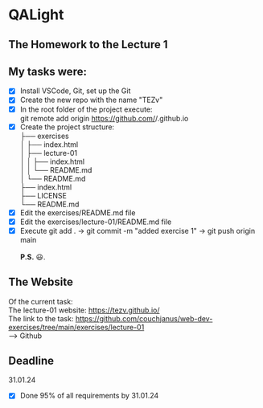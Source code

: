 # QALight
## The Homework to the Lecture 1

## My tasks were:
- [x] Install VSCode, Git, set up the Git<br>
- [x] Create the new repo with the name "TEZv"<br>
- [x] In the root folder of the project execute: <br>
  git remote add origin https://github.com/<Github name>/<Github name>.github.io<br>
- [x] Create the project structure:<br>
├── exercises<br>
│   ├── index.html<br>
│   ├── lecture-01<br>
│   │   ├── index.html<br>
│   │   └── README.md<br>
│   └── README.md<br>
├── index.html<br>
├── LICENSE<br>
└── README.md<br>
- [x] Edit the exercises/README.md file <br>
- [x] Edit the exercises/lecture-01/README.md file<br>
- [x] Execute git add . -> git commit -m "added exercise 1" -> git push origin main
<br><br>
**P.S.** 😃.

## The Website
Of the current task: <br>
The lecture-01 website: https://tezv.github.io/ <br>
The link to the task: https://github.com/couchjanus/web-dev-exercises/tree/main/exercises/lecture-01
<br />
--> Github

## Deadline
31.01.24 <br />

- [x] Done 95% of all requirements by 31.01.24